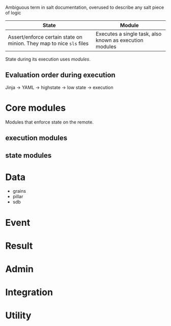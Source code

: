 Ambiguous term in salt documentation, overused to describe any salt piece of logic

| State | Module |
|-|-|
| Assert/enforce certain state on minion. They map to nice `sls` files | Executes a single task, also known as execution modules |

State during its execution uses _modules_.

## Evaluation order during execution
Jinja -> YAML -> highstate -> low state -> execution


# Core modules
Modules that enforce state on the remote.
## execution modules

## state modules

# Data
 - grains
 - pillar
 - sdb
# Event
 
# Result
# Admin
# Integration
# Utility
